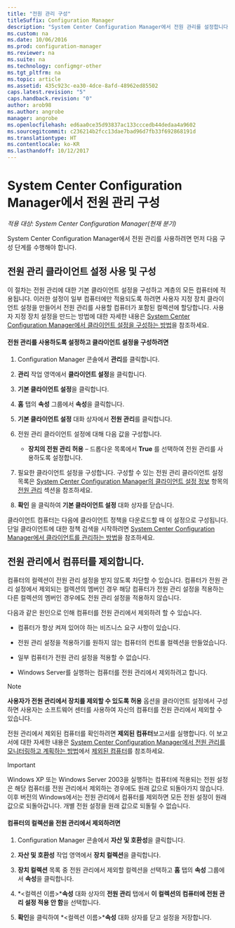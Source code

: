 ```yaml
---
title: "전원 관리 구성"
titleSuffix: Configuration Manager
description: "System Center Configuration Manager에서 전원 관리를 설정합니다."
ms.custom: na
ms.date: 10/06/2016
ms.prod: configuration-manager
ms.reviewer: na
ms.suite: na
ms.technology: configmgr-other
ms.tgt_pltfrm: na
ms.topic: article
ms.assetid: 435c923c-ea30-4dce-8afd-48962ed85502
caps.latest.revision: "5"
caps.handback.revision: "0"
author: arob98
ms.author: angrobe
manager: angrobe
ms.openlocfilehash: ed6aa0ce35d93837ac133cccedb44dedaa4a9602
ms.sourcegitcommit: c236214b2fcc13dae7bad96d7fb33f692868191d
ms.translationtype: HT
ms.contentlocale: ko-KR
ms.lasthandoff: 10/12/2017
---
```

# <a name="configuring-power-management-in-system-center-configuration-manager"></a>System Center Configuration Manager에서 전원 관리 구성

*적용 대상: System Center Configuration Manager(현재 분기)*

System Center Configuration Manager에서 전원 관리를 사용하려면 먼저 다음 구성 단계를 수행해야 합니다.  

## <a name="enable-and-configure-power-management-client-settings"></a>전원 관리 클라이언트 설정 사용 및 구성  
 이 절차는 전원 관리에 대한 기본 클라이언트 설정을 구성하고 계층의 모든 컴퓨터에 적용됩니다. 이러한 설정이 일부 컴퓨터에만 적용되도록 하려면 사용자 지정 장치 클라이언트 설정을 만들어서 전원 관리를 사용할 컴퓨터가 포함된 컬렉션에 할당합니다. 사용자 지정 장치 설정을 만드는 방법에 대한 자세한 내용은 [System Center Configuration Manager에서 클라이언트 설정을 구성하는 방법](../../../../core/clients/deploy/configure-client-settings.md)을 참조하세요.  

#### <a name="to-enable-power-management-and-configure-client-settings"></a>전원 관리를 사용하도록 설정하고 클라이언트 설정을 구성하려면  

1.  Configuration Manager 콘솔에서 **관리**를 클릭합니다.  

2.  **관리** 작업 영역에서 **클라이언트 설정**을 클릭합니다.  

3.  **기본 클라이언트 설정**을 클릭합니다.  

4.  **홈** 탭의 **속성** 그룹에서 **속성**을 클릭합니다.  

5.  **기본 클라이언트 설정** 대화 상자에서 **전원 관리**를 클릭합니다.  

6.  전원 관리 클라이언트 설정에 대해 다음 값을 구성합니다.  

    -   **장치의 전원 관리 허용** – 드롭다운 목록에서 **True** 를 선택하여 전원 관리를 사용하도록 설정합니다.  

7.  필요한 클라이언트 설정을 구성합니다. 구성할 수 있는 전원 관리 클라이언트 설정 목록은 [System Center Configuration Manager의 클라이언트 설정 정보](../../../../core/clients/deploy/about-client-settings.md) 항목의 [전원 관리](../../../../core/clients/deploy/about-client-settings.md#power-management) 섹션을 참조하세요.  

8.  **확인** 을 클릭하여 **기본 클라이언트 설정** 대화 상자를 닫습니다.  

 클라이언트 컴퓨터는 다음에 클라이언트 정책을 다운로드할 때 이 설정으로 구성됩니다. 단일 클라이언트에 대한 정책 검색을 시작하려면 [System Center Configuration Manager에서 클라이언트를 관리하는 방법](../../../../core/clients/manage/manage-clients.md)을 참조하세요.  

## <a name="exclude-computers-from-power-management"></a>전원 관리에서 컴퓨터를 제외합니다.  
 컴퓨터의 컬렉션이 전원 관리 설정을 받지 않도록 차단할 수 있습니다. 컴퓨터가 전원 관리 설정에서 제외되는 컬렉션의 멤버인 경우 해당 컴퓨터가 전원 관리 설정을 적용하는 다른 컬렉션의 멤버인 경우에도 전원 관리 설정을 적용하지 않습니다.  

 다음과 같은 원인으로 인해 컴퓨터를 전원 관리에서 제외하려 할 수 있습니다.  

-   컴퓨터가 항상 켜져 있어야 하는 비즈니스 요구 사항이 있습니다.  

-   전원 관리 설정을 적용하기를 원하지 않는 컴퓨터의 컨트롤 컬렉션을 만들었습니다.  

-   일부 컴퓨터가 전원 관리 설정을 적용할 수 없습니다.  

-   Windows Server를 실행하는 컴퓨터를 전원 관리에서 제외하려고 합니다.  

> [!NOTE]  
>  **사용자가 전원 관리에서 장치를 제외할 수 있도록 허용** 옵션을 클라이언트 설정에서 구성하면 사용자는 소프트웨어 센터를 사용하여 자신의 컴퓨터를 전원 관리에서 제외할 수 있습니다.  

 전원 관리에서 제외된 컴퓨터를 확인하려면 **제외된 컴퓨터**보고서를 실행합니다. 이 보고서에 대한 자세한 내용은 [System Center Configuration Manager에서 전원 관리를 모니터링하고 계획하는 방법](../../../../core/clients/manage/power/monitor-and-plan-for-power-management.md)에서 [제외된 컴퓨터](../../../../core/clients/manage/power/monitor-and-plan-for-power-management.md#BKMK_Excluded)를 참조하세요.  

> [!IMPORTANT]  
>  Windows XP 또는 Windows Server 2003을 실행하는 컴퓨터에 적용되는 전원 설정은 해당 컴퓨터를 전원 관리에서 제외하는 경우에도 원래 값으로 되돌아가지 않습니다. 이후 버전의 Windows에서는 전원 관리에서 컴퓨터를 제외하면 모든 전원 설정이 원래 값으로 되돌아갑니다. 개별 전원 설정을 원래 값으로 되돌릴 수 없습니다.  

#### <a name="to-exclude-a-collection-of-computers-from-power-management"></a>컴퓨터의 컬렉션을 전원 관리에서 제외하려면  

1.  Configuration Manager 콘솔에서 **자산 및 호환성**을 클릭합니다.  

2.  **자산 및 호환성** 작업 영역에서 **장치 컬렉션**을 클릭합니다.  

3.  **장치 컬렉션** 목록 중 전원 관리에서 제외할 컬렉션을 선택하고 **홈** 탭의 **속성** 그룹에서 **속성**을 클릭합니다.  

4.  *<컬렉션 이름\>***속성** 대화 상자의 **전원 관리** 탭에서 **이 컬렉션의 컴퓨터에 전원 관리 설정 적용 안 함**을 선택합니다.  

5.  **확인**을 클릭하여 *<컬렉션 이름\>***속성** 대화 상자를 닫고 설정을 저장합니다.  
